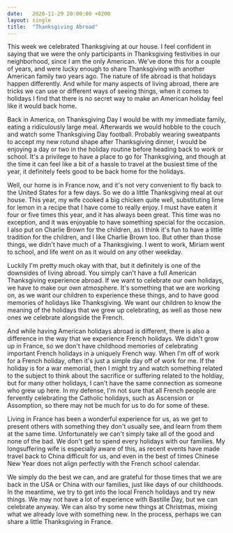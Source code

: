 ```yaml
---
date:   2020-11-29 20:00:00 +0200
layout: single
title:  "Thanksgiving Abroad"
---
```

This week we celebrated Thanksgiving at our house. I feel confident in saying that we were the only participants in Thanksgiving festivities in our neighborhood, since I am the only American. We've done this for a couple of years, and were lucky enough to share Thanksgiving with another American family two years ago. The nature of life abroad is that holidays happen differently. And while for many aspects of living abroad, there are tricks we can use or different ways of seeing things, when it comes to holidays I find that there is no secret way to make an American holiday feel like it would back home.

Back in America, on Thanksgiving Day I would be with my immediate family, eating a ridiculously large meal. Afterwards we would hobble to the couch and watch some Thanksgiving Day football. Probably wearing sweatpants to accept my new rotund shape after Thanksgiving dinner, I would be enjoying a day or two in the holiday routine before heading back to work or school. It's a privilege to have a place to go for Thanksgiving, and though at the time it can feel like a bit of a hassle to travel at the busiest time of the year, it definitely feels good to be back home for the holidays.

Well, our home is in France now, and it's not very convenient to fly back to the United States for a few days. So we do a little Thanksgiving meal at our house. This year, my wife cooked a big chicken quite well, substituting lime for lemon in a recipe that I have come to really enjoy. I must have eaten it four or five times this year, and it has always been great. This time was no exception, and it was enjoyable to have something special for the occasion. I also put on Charlie Brown for the children, as I think it's fun to have a little tradition for the children, and I like Charlie Brown too. But other than those things, we didn't have much of a Thanksgiving. I went to work, Miriam went to school, and life went on as it would on any other weekday.

Luckily I'm pretty much okay with that, but it definitely is one of the downsides of living abroad. You simply can't have a full American Thanksgiving experience abroad. If we want to celebrate our own holidays, we have to make our own atmosphere. It's something that we are working on, as we want our children to experience these things, and to have good memories of holidays like Thanksgiving. We want our children to know the meaning of the holidays that we grew up celebrating, as well as those new ones we celebrate alongside the French.

And while having American holidays abroad is different, there is also a difference in the way that we experience French holidays. We didn't grow up in France, so we don't have childhood memories of celebrating important French holidays in a uniquely French way. When I'm off of work for a French holiday, often it's just a simple day off of work for me. If the holiday is for a war memorial, then I might try and watch something related to the subject to think about the sacrifice or suffering related to the holdiay, but for many other holidays, I can't have the same connection as someone who grew up here. In my defense, I'm not sure that all French people are fervently celebrating the Catholic holidays, such as Ascension or Assomption, so there may not be much for us to do for some of these.

Living in France has been a wonderful experience for us, as we get to present others with something they don't usually see, and learn from them at the same time. Unfortunately we can't simply take all of the good and none of the bad. We don't get to spend every holidays with our families. My longsuffering wife is especially aware of this, as recent events have made travel back to China difficult for us, and even in the best of times Chinese New Year does not align perfectly with the French school calendar.

We simply do the best we can, and are grateful for those times that we are back in the USA or China with our families, just like days of our childhoods. In the meantime, we try to get into the local French holidays and try new things. We may not have a lot of experience with Bastille Day, but we can celebrate anyway. We can also try some new things at Christmas, mixing what we already love with something new. In the process, perhaps we can share a little Thanksgiving in France.
